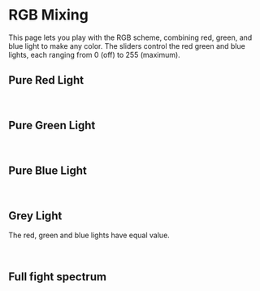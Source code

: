 # RGB Mixing	
This page lets you play with the RGB scheme, combining red, green, and blue light to make any color.
The sliders control the red green and blue lights, each ranging from 0 (off) to 255 (maximum). 

## Pure Red Light
<f-artboard grid="true" :width="600" :height="200">
  <f-circle
    v-for="x in range(0, 255, 25)"
    :x="100+1.5*x"
    :y="100"
    :r="50"
    :stroke-width="0"
    :fill="rgb(x,0,0)"
    :opacity="1"
  />
</f-artboard>

<!--f-animation-data :from="0" :to="10" :duration="5000">
  <f-scene slot-scope="data" grid="true" :width="600" :height="300">
    <f-circle 
    	      :x="-2.5+data.value/2"
	      :fill="rgb(25*Math.floor(data.value),0,0)">
  </f-scene>
</f-animation-data-->



<f-slider-data :sliders="[
   { title: 'Red', from: 0, to: 255, value: 150}
   ]">	    
  <f-scene slot-scope="data">
    <f-circle :fill="rgb(data.value[0],0,0)"/>
  </f-scene>
</f-slider-data>

## Pure Green Light

<f-artboard grid="true" :width="600" :height="200">
  <f-circle
    v-for="x in range(0, 255, 10)"
    :x="100+1.5*x"
    :y="100"
    :r="50"
    :stroke-width="0"
    :fill="rgb(0,x,0)"
    :opacity="1"
  />
</f-artboard>

<f-slider-data :sliders="[
   { title: 'Green', from: 0, to: 255, value: 150}
   ]">	    
  <f-scene slot-scope="data">
    <f-circle :fill="rgb(0,data.value[0],0)"/>
  </f-scene>
</f-slider-data>

## Pure Blue Light

<f-artboard grid="true" :width="600" :height="200">
  <f-circle
    v-for="x in range(0, 255, 10)"
    :x="100+1.5*x"
    :y="100"
    :r="50"
    :stroke-width="0"
    :fill="rgb(0,0,x)"
    :opacity="1"
  />
</f-artboard>

<f-slider-data :sliders="[
   { title: 'Blue', from: 0, to: 255, value: 150}
   ]">	    
  <f-scene slot-scope="data">
    <f-circle :fill="rgb(0,0,data.value[0])"/>
  </f-scene>
</f-slider-data>


## Grey Light
The red, green and blue lights have equal value.

<f-artboard grid="true" :width="600" :height="200">
  <f-circle
    v-for="x in range(0, 255, 10)"
    :x="100+1.5*x"
    :y="100"
    :r="50"
    :stroke-width="0"
    :fill="rgb(x,x,x)"
    :opacity="1"
  />
</f-artboard>

<f-slider-data :sliders="[
   { title: 'Gray', from: 0, to: 255, value: 150}
   ]">	    
  <f-scene slot-scope="data">
    <f-circle :fill="rgb(data.value[0],data.value[0],data.value[0])"/>
  </f-scene>

</f-slider-data>

## Full fight spectrum 

<f-rgb-data red="100" green="100" blue="100">
  <f-scene slot-scope="data">
    <f-circle :fill="rgb(...data.value)" />
  </f-scene>
</f-rgb-data>



